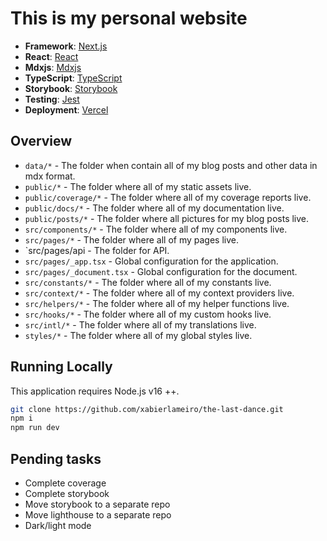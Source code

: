 # This is my personal website

-   **Framework**: [Next.js](https://nextjs.org/)
-   **React**: [React](https://reactjs.org/)
-   **Mdxjs**: [Mdxjs](https://mdxjs.com/)
-   **TypeScript**: [TypeScript](https://www.typescriptlang.org/)
-   **Storybook**: [Storybook](https://storybook.js.org/)
-   **Testing**: [Jest](https://jestjs.io/)
-   **Deployment**: [Vercel](https://vercel.com)

## Overview

-   `data/*` - The folder when contain all of my blog posts and other data in mdx format.
-   `public/*` - The folder where all of my static assets live.
-   `public/coverage/*` - The folder where all of my coverage reports live.
-   `public/docs/*` - The folder where all of my documentation live.
-   `public/posts/*` - The folder where all pictures for my blog posts live.
-   `src/components/*` - The folder where all of my components live.
-   `src/pages/*` - The folder where all of my pages live.
-   `src/pages/api - The folder for API.
-   `src/pages/_app.tsx` - Global configuration for the application.
-   `src/pages/_document.tsx` - Global configuration for the document.
-   `src/constants/*` - The folder where all of my constants live.
-   `src/context/*` - The folder where all of my context providers live.
-   `src/helpers/*` - The folder where all of my helper functions live.
-   `src/hooks/*` - The folder where all of my custom hooks live.
-   `src/intl/*` - The folder where all of my translations live.
-   `styles/*` - The folder where all of my global styles live.

## Running Locally

This application requires Node.js v16 ++.

```bash
git clone https://github.com/xabierlameiro/the-last-dance.git
npm i
npm run dev
```

## Pending tasks

-   Complete coverage
-   Complete storybook
-   Move storybook to a separate repo
-   Move lighthouse to a separate repo
-   Dark/light mode

